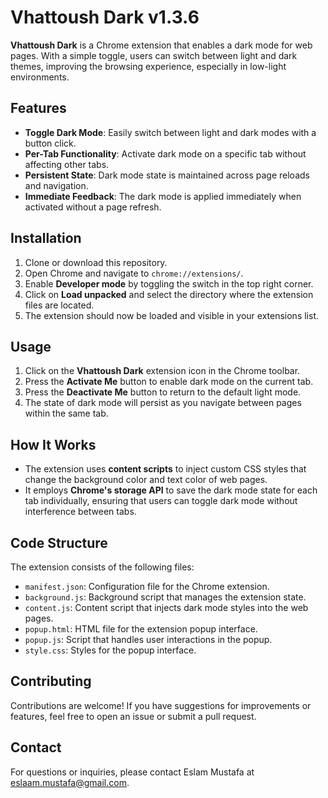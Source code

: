# Vhattoush Dark v1.3.6

**Vhattoush Dark** is a Chrome extension that enables a dark mode for web pages. With a simple toggle, users can switch between light and dark themes, improving the browsing experience, especially in low-light environments.

## Features

- **Toggle Dark Mode**: Easily switch between light and dark modes with a button click.
- **Per-Tab Functionality**: Activate dark mode on a specific tab without affecting other tabs.
- **Persistent State**: Dark mode state is maintained across page reloads and navigation.
- **Immediate Feedback**: The dark mode is applied immediately when activated without a page refresh.

## Installation

1. Clone or download this repository.
2. Open Chrome and navigate to `chrome://extensions/`.
3. Enable **Developer mode** by toggling the switch in the top right corner.
4. Click on **Load unpacked** and select the directory where the extension files are located.
5. The extension should now be loaded and visible in your extensions list.

## Usage

1. Click on the **Vhattoush Dark** extension icon in the Chrome toolbar.
2. Press the **Activate Me** button to enable dark mode on the current tab.
3. Press the **Deactivate Me** button to return to the default light mode.
4. The state of dark mode will persist as you navigate between pages within the same tab.

## How It Works

- The extension uses **content scripts** to inject custom CSS styles that change the background color and text color of web pages.
- It employs **Chrome's storage API** to save the dark mode state for each tab individually, ensuring that users can toggle dark mode without interference between tabs.

## Code Structure

The extension consists of the following files:

- `manifest.json`: Configuration file for the Chrome extension.
- `background.js`: Background script that manages the extension state.
- `content.js`: Content script that injects dark mode styles into the web pages.
- `popup.html`: HTML file for the extension popup interface.
- `popup.js`: Script that handles user interactions in the popup.
- `style.css`: Styles for the popup interface.

## Contributing

Contributions are welcome! If you have suggestions for improvements or features, feel free to open an issue or submit a pull request.


## Contact

For questions or inquiries, please contact Eslam Mustafa at eslaam.mustafa@gmail.com.
